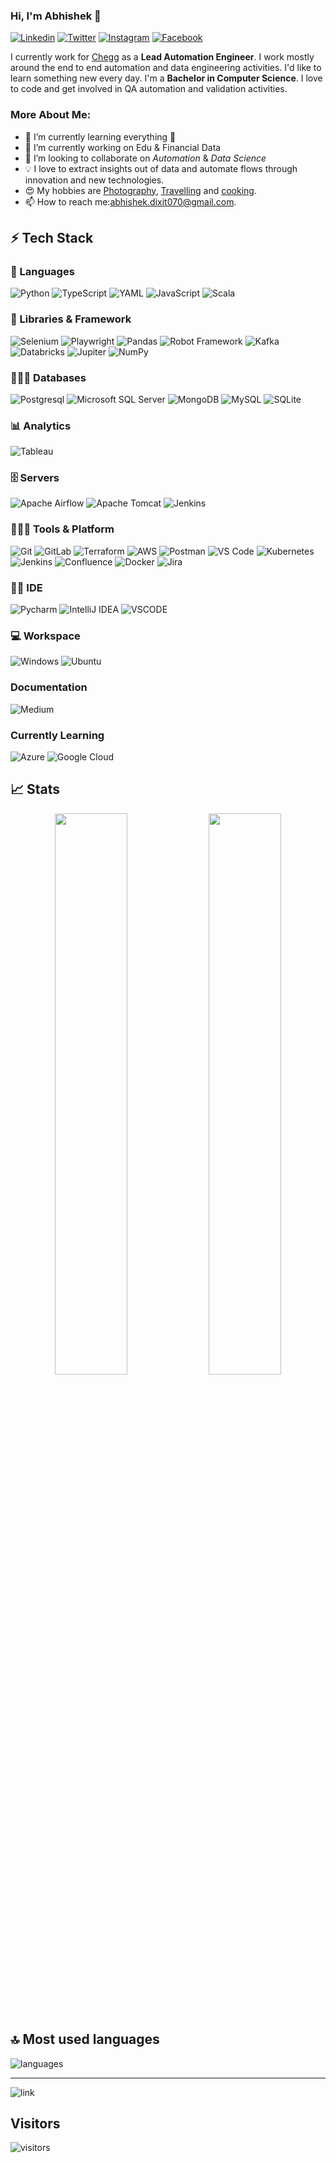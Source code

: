### Hi, I'm Abhishek 👋

[![Linkedin](https://img.shields.io/badge/LinkedIn-0077B5?style=for-the-badge&logo=linkedin&logoColor=white&link=https://www.linkedin.com/in/fallingmeteroid/)](https://www.linkedin.com/in/fallingmeteroid/) 
[![Twitter](https://img.shields.io/badge/Twitter-1DA1F2?style=for-the-badge&logo=twitter&logoColor=white&link=https://twitter.com/Justzz_abhi)](https://twitter.com/Justzz_abhi) 
[![Instagram](https://img.shields.io/badge/Instagram-E4405F?style=for-the-badge&logo=instagram&logoColor=white&link=https://www.instagram.com/explore_with__abhi/?hl=en)](https://www.instagram.com/explore_with__abhi/?hl=en) 
[![Facebook](https://img.shields.io/badge/Facebook-1877F2?style=for-the-badge&logo=facebook&logoColor=white&link=https://www.facebook.com/im.abhifru)](https://www.facebook.com/im.abhifru)

I currently work for [Chegg](https://www.chegg.com/) as a **Lead Automation Engineer**. I work mostly around the end to end automation and data engineering activities. I'd like to learn something new every day. I'm a **Bachelor in Computer Science**. I love to code and get involved in QA automation and validation activities.

### More About Me:

* 🌱 I’m currently learning everything 🤣
* 🔭 I’m currently working on Edu & Financial Data
* 👯 I’m looking to collaborate on *Automation* & *Data Science*
* 💡 I love to extract insights out of data and automate flows through innovation and new technologies.
* 😍 My hobbies are [Photography](), [Travelling]() and [cooking]().
* 📫 How to reach me:[abhishek.dixit070@gmail.com](mailto:abhishek.dixit070@gmail.com).


## ⚡ Tech Stack

### 🚀 Languages

![Python](https://img.shields.io/badge/Python-FFD43B?style=for-the-badge&logo=python&logoColor=306998)
![TypeScript](https://img.shields.io/badge/typescript-%23007ACC.svg?style=for-the-badge&logo=typescript&logoColor=white)
![YAML](https://img.shields.io/badge/yaml-%23ffffff.svg?style=for-the-badge&logo=yaml&logoColor=151515)
![JavaScript](https://img.shields.io/badge/javascript-%23323330.svg?style=for-the-badge&logo=javascript&logoColor=%23F7DF1E) 
![Scala](https://img.shields.io/badge/scala-%23DC322F.svg?style=for-the-badge&logo=scala&logoColor=white)

### 🧩 Libraries & Framework

![Selenium](https://img.shields.io/badge/Selenium-43B02A?style=for-the-badge&logo=Selenium&logoColor=white) 
![Playwright](https://img.shields.io/badge/-playwright-%232EAD33?style=for-the-badge&logo=playwright&logoColor=white)
![Pandas](https://img.shields.io/badge/Pandas-2C2D72?style=for-the-badge&logo=pandas&logoColor=white)
![Robot Framework](https://img.shields.io/badge/Robot%20Framework-000000?style=for-the-badge&logo=robot-framework&logoColor=white)
![Kafka](https://img.shields.io/badge/Apache_Kafka-231F20?style=for-the-badge&logo=apache-kafka&logoColor=white)
![Databricks](https://img.shields.io/badge/dbt-FF694B?style=for-the-badge&logo=dbt&logoColor=white)
![Jupiter](https://img.shields.io/badge/Jupyter-F37626.svg?&style=for-the-badge&logo=Jupyter&logoColor=white)
![NumPy](https://img.shields.io/badge/numpy-%23013243.svg?style=for-the-badge&logo=numpy&logoColor=white)

### 🧑🏻‍💻 Databases

![Postgresql](https://img.shields.io/badge/PostgreSQL-316192?style=for-the-badge&logo=postgresql&logoColor=white)
![Microsoft SQL Server](https://img.shields.io/badge/Microsoft%20SQL%20Server-CC2927?style=for-the-badge&logo=microsoft%20sql%20server&logoColor=white)
![MongoDB](https://img.shields.io/badge/MongoDB-%234ea94b.svg?style=for-the-badge&logo=mongodb&logoColor=white) 
![MySQL](https://img.shields.io/badge/mysql-%2300f.svg?style=for-the-badge&logo=mysql&logoColor=white) 
![SQLite](https://img.shields.io/badge/sqlite-%2307405e.svg?style=for-the-badge&logo=sqlite&logoColor=white)


### 📊 Analytics 
![Tableau](https://img.shields.io/badge/Tableau-E97627?style=for-the-badge&logo=Tableau&logoColor=white)

### 🗄️ Servers
![Apache Airflow](https://img.shields.io/badge/Apache%20Airflow-017CEE?style=for-the-badge&logo=Apache%20Airflow&logoColor=white)
![Apache Tomcat](https://img.shields.io/badge/apache%20tomcat-%23F8DC75.svg?style=for-the-badge&logo=apache-tomcat&logoColor=black)
![Jenkins](https://img.shields.io/badge/jenkins-%232C5263.svg?style=for-the-badge&logo=jenkins&logoColor=white)

### 🧑🏻‍💻 Tools & Platform
![Git](https://img.shields.io/badge/Git-F05032?style=for-the-badge&logo=git&logoColor=white)
![GitLab](https://img.shields.io/badge/gitlab-%23181717.svg?style=for-the-badge&logo=gitlab&logoColor=white)
![Terraform](https://img.shields.io/badge/terraform-%235835CC.svg?style=for-the-badge&logo=terraform&logoColor=white)
![AWS](https://img.shields.io/badge/AWS-%23FF9900.svg?style=for-the-badge&logo=amazon-aws&logoColor=white) 
![Postman](https://img.shields.io/badge/Postman-FF6C37?style=for-the-badge&logo=Postman&logoColor=white)
![VS Code](https://img.shields.io/badge/Visual_Studio_Code-0078D4?style=for-the-badge&logo=visual%20studio%20code&logoColor=white)
![Kubernetes](https://img.shields.io/badge/kubernetes-326ce5.svg?&style=for-the-badge&logo=kubernetes&logoColor=white)
![Jenkins](https://img.shields.io/badge/jenkins-%232C5263.svg?style=for-the-badge&logo=jenkins&logoColor=white)
![Confluence](https://img.shields.io/badge/confluence-%23172BF4.svg?style=for-the-badge&logo=confluence&logoColor=white) 
![Docker](https://img.shields.io/badge/docker-%230db7ed.svg?style=for-the-badge&logo=docker&logoColor=white)
![Jira](https://img.shields.io/badge/jira-%230A0FFF.svg?style=for-the-badge&logo=jira&logoColor=white) 

### 👩‍💻 IDE
![Pycharm](https://img.shields.io/badge/PyCharm-000000.svg?&style=for-the-badge&logo=PyCharm&logoColor=white)
![IntelliJ IDEA](https://img.shields.io/badge/IntelliJ_IDEA-000000.svg?style=for-the-badge&logo=intellij-idea&logoColor=white)
![VSCODE](https://img.shields.io/badge/VSCode-0078D4?style=for-the-badge&logo=visual%20studio%20code&logoColor=white)

### 💻 Workspace

![Windows](https://img.shields.io/badge/Windows-0078D6?style=for-the-badge&logo=windows&logoColor=white)
![Ubuntu](https://img.shields.io/badge/Ubuntu-E95420?style=for-the-badge&logo=ubuntu&logoColor=white)

### Documentation

![Medium](https://img.shields.io/badge/Medium-12100E?style=for-the-badge&logo=medium&logoColor=white)

### Currently Learning

![Azure](https://img.shields.io/badge/azure-%230072C6.svg?style=for-the-badge&logo=azure-devops&logoColor=white) 
![Google Cloud](https://img.shields.io/badge/Google%20Cloud-%234285F4.svg?style=for-the-badge&logo=google-cloud&logoColor=white)

## 📈 Stats

<p align="center">
  <img width="48%" src="https://github-readme-stats.vercel.app/api?username=abhid001&show_icons=true&hide_border=true&theme=radical" />
  <img width="48%" src="https://github-readme-streak-stats.herokuapp.com/?user=abhid001&hide_border=true&theme=radical" />
</p>

<br /><br />

## 🔝 Most used languages

  <img alt="languages" src="https://github-readme-stats.vercel.app/api/top-langs/?username=adixit001&layout=compact&hide_border=true&theme=radical" />

---
![link](https://github.com/Ileriayo/markdown-badges?tab=readme-ov-file#-languages)

## Visitors
![visitors](https://visitor-badge.glitch.me/badge?page_id=abhid001.visitor-badge&left_color=green&right_color=red)
